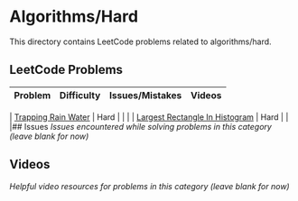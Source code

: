 # Algorithms/Hard

This directory contains LeetCode problems related to algorithms/hard.

## LeetCode Problems

| Problem | Difficulty | Issues/Mistakes | Videos |
|---------|------------|-----------------|--------|


| [Trapping Rain Water](https://leetcode.com/problems/trapping-rain-water/description/) | Hard | | |
| [Largest Rectangle In Histogram](https://leetcode.com/problems/largest-rectangle-in-histogram/description/) | Hard | | |## Issues
*Issues encountered while solving problems in this category (leave blank for now)*

## Videos  
*Helpful video resources for problems in this category (leave blank for now)*

